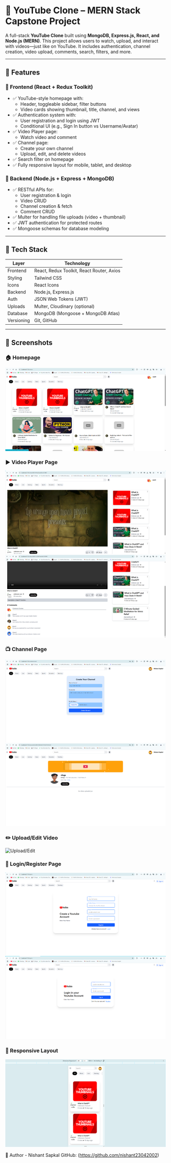 # 🎥 YouTube Clone – MERN Stack Capstone Project

A full-stack **YouTube Clone** built using **MongoDB, Express.js, React, and Node.js (MERN)**. This project allows users to watch, upload, and interact with videos—just like on YouTube. It includes authentication, channel creation, video upload, comments, search, filters, and more.

---

## 🚀 Features

### 🔸 Frontend (React + Redux Toolkit)
- ✅ YouTube-style homepage with:
  - Header, toggleable sidebar, filter buttons
  - Video cards showing thumbnail, title, channel, and views
- ✅ Authentication system with:
  - User registration and login using JWT
  - Conditional UI (e.g., Sign In button vs Username/Avatar)
- ✅ Video Player page:
  - Watch video and comment
- ✅ Channel page:
  - Create your own channel
  - Upload, edit, and delete videos
- ✅ Search filter on homepage
- ✅ Fully responsive layout for mobile, tablet, and desktop

### 🔸 Backend (Node.js + Express + MongoDB)
- ✅ RESTful APIs for:
  - User registration & login
  - Video CRUD
  - Channel creation & fetch
  - Comment CRUD
- ✅ Multer for handling file uploads (video + thumbnail)
- ✅ JWT authentication for protected routes
- ✅ Mongoose schemas for database modeling

---

## 🧰 Tech Stack

| Layer       | Technology                                  |
|-------------|----------------------------------------------|
| Frontend    | React, Redux Toolkit, React Router, Axios   |
| Styling     | Tailwind CSS                                |
| Icons       | React Icons                                 |
| Backend     | Node.js, Express.js                         |
| Auth        | JSON Web Tokens (JWT)                       |
| Uploads     | Multer, Cloudinary (optional)               |
| Database    | MongoDB (Mongoose + MongoDB Atlas)    |
| Versioning  | Git, GitHub                                 |

---

## 📁 Screenshots

### 🏠 Homepage
![Homepage](./screenshots/homepage.png)

### ▶️ Video Player Page
![Video Player](./screenshots/videoDetails.png)
![Comment Sectiom](./screenshots/commentSection.png)

### 📺 Channel Page
![Create Channel](./screenshots/createChannel.png)
![Channel Page](./screenshots/channelPage.png)

### ✏️ Upload/Edit Video
![Upload/Edit](./screenshots/)

### 🔐 Login/Register Page
![Authentication](./screenshots/register.png)
![Authentication](./screenshots/login.png)

### 📱 Responsive Layout
![Responsive](./screenshots/responsive.png)


🙋 Author - Nishant Sapkal
GitHub: (https://github.com/nishant23042002)